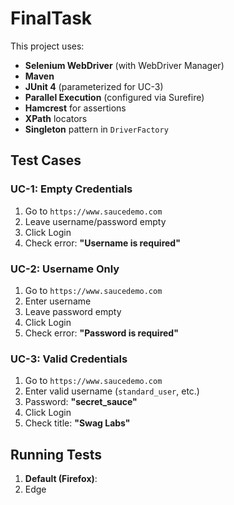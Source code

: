# FinalTask

This project uses:
- **Selenium WebDriver** (with WebDriver Manager)
- **Maven**
- **JUnit 4** (parameterized for UC-3)
- **Parallel Execution** (configured via Surefire)
- **Hamcrest** for assertions
- **XPath** locators
- **Singleton** pattern in `DriverFactory`

## Test Cases

### UC-1: Empty Credentials
1. Go to `https://www.saucedemo.com`
2. Leave username/password empty
3. Click Login
4. Check error: **"Username is required"**

### UC-2: Username Only
1. Go to `https://www.saucedemo.com`
2. Enter username
3. Leave password empty
4. Click Login
5. Check error: **"Password is required"**

### UC-3: Valid Credentials
1. Go to `https://www.saucedemo.com`
2. Enter valid username (`standard_user`, etc.)
3. Password: **"secret_sauce"**
4. Click Login
5. Check title: **"Swag Labs"**

## Running Tests

1. **Default (Firefox)**:
2. Edge
